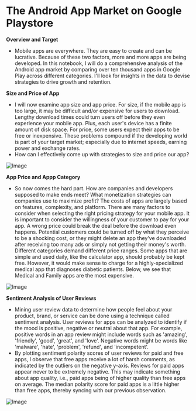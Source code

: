 # **The Android App Market on Google Playstore**

**Overview and Target**
- Mobile apps are everywhere. They are easy to create and can be lucrative. Because of these two factors, more and more apps are being developed. In this notebook, I will do a comprehensive analysis of the Android app market by comparing over ten thousand apps in Google Play across different categories. I'll look for insights in the data to devise strategies to drive growth and retention.

**Size and Price of App**
- I will now examine app size and app price. For size, if the mobile app is too large, it may be difficult and/or expensive for users to download. Lengthy download times could turn users off before they even experience your mobile app. Plus, each user's device has a finite amount of disk space. For price, some users expect their apps to be free or inexpensive. These problems compound if the developing world is part of your target market; especially due to internet speeds, earning power and exchange rates.
- How can I effectively come up with strategies to size and price our app?

![Image](https://res.cloudinary.com/dge89aqpc/image/upload/v1597287178/AA_tunw0w.png)

**App Price and Appp Category**
- So now comes the hard part. How are companies and developers supposed to make ends meet? What monetization strategies can companies use to maximize profit? The costs of apps are largely based on features, complexity, and platform. There are many factors to consider when selecting the right pricing strategy for your mobile app. It is important to consider the willingness of your customer to pay for your app. A wrong price could break the deal before the download even happens. Potential customers could be turned off by what they perceive to be a shocking cost, or they might delete an app they’ve downloaded after receiving too many ads or simply not getting their money's worth. Different categories demand different price ranges. Some apps that are simple and used daily, like the calculator app, should probably be kept free. However, it would make sense to charge for a highly-specialized medical app that diagnoses diabetic patients. Below, we see that Medical and Family apps are the most expensive.

![Image](https://res.cloudinary.com/dge89aqpc/image/upload/v1597287518/AAAA_schqds.png)

**Sentiment Analysis of User Reviews**
- Mining user review data to determine how people feel about your product, brand, or service can be done using a technique called sentiment analysis. User reviews for apps can be analyzed to identify if the mood is positive, negative or neutral about that app. For example, positive words in an app review might include words such as 'amazing', 'friendly', 'good', 'great', and 'love'. Negative words might be words like 'malware', 'hate', 'problem', 'refund', and 'incompetent'.
- By plotting sentiment polarity scores of user reviews for paid and free apps, I observe that free apps receive a lot of harsh comments, as indicated by the outliers on the negative y-axis. Reviews for paid apps appear never to be extremely negative. This may indicate something about app quality, i.e., paid apps being of higher quality than free apps on average. The median polarity score for paid apps is a little higher than free apps, thereby syncing with our previous observation.

![Image](https://res.cloudinary.com/dge89aqpc/image/upload/v1597287855/Aaaaa_pxbgoz.png)
